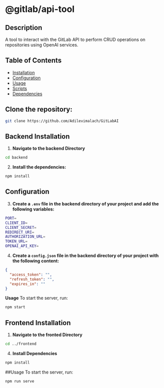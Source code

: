 # @gitlab/api-tool

## Description

A tool to interact with the GitLab API to perform CRUD operations on repositories using OpenAI services.

## Table of Contents

- [Installation](#installation)
- [Configuration](#configuration)
- [Usage](#usage)
- [Scripts](#scripts)
- [Dependencies](#dependencies)

## Clone the repository:

```sh
git clone https://github.com/Adilevimalach/GitLabAI
```

## Backend Installation

1. **Navigate to the backend Directory**

```sh
cd backend
```

2. **Install the dependencies:**

```sh
npm install
```

## Configuration

3. **Create a `.env` file in the backend directory of your project and add the following variables:**

```sh
PORT=
CLIENT_ID=
CLIENT_SECRET=
REDIRECT_URI=
AUTHORIZATION_URL=
TOKEN_URL=
OPENAI_API_KEY=
```

4. **Create a `config.json` file in the backend directory of your project with the following content:**

```json
{
  "access_token": "",
  "refresh_token": "",
  "expires_in": ""
}
```

**Usage**
To start the server, run:

```sh
npm start
```

## Frontend Installation

1. **Navigate to the fronted Directory**

```sh
cd ../frontend
```

4. **Install Dependencies**

```sh
npm install
```

##Usage
To start the server, run:

```sh
npm run serve
```

